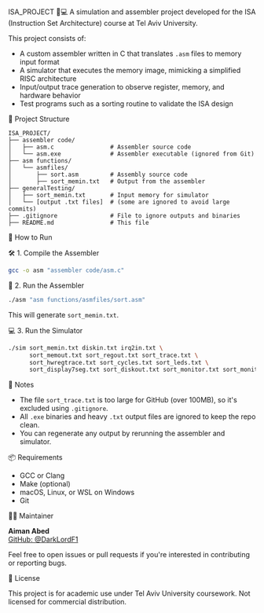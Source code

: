 ISA_PROJECT 🔧💻
A simulation and assembler project developed for the ISA (Instruction Set Architecture) course at Tel Aviv University.

This project consists of:
- A custom assembler written in C that translates `.asm` files to memory input format
- A simulator that executes the memory image, mimicking a simplified RISC architecture
- Input/output trace generation to observe register, memory, and hardware behavior
- Test programs such as a sorting routine to validate the ISA design



📁 Project Structure

```
ISA_PROJECT/
├── assembler code/
│   ├── asm.c                # Assembler source code
│   └── asm.exe              # Assembler executable (ignored from Git)
├── asm functions/
│   └── asmfiles/
│       ├── sort.asm         # Assembly source code
│       ├── sort_memin.txt   # Output from the assembler
├── generalTesting/
│   ├── sort_memin.txt       # Input memory for simulator
│   └── [output .txt files]  # (some are ignored to avoid large commits)
├── .gitignore               # File to ignore outputs and binaries
├── README.md                # This file
```


🚀 How to Run

🛠 1. Compile the Assembler

```bash
gcc -o asm "assembler code/asm.c"
```

📜 2. Run the Assembler

```bash
./asm "asm functions/asmfiles/sort.asm"
```

This will generate `sort_memin.txt`.

💻 3. Run the Simulator

```bash
./sim sort_memin.txt diskin.txt irq2in.txt \
      sort_memout.txt sort_regout.txt sort_trace.txt \
      sort_hwregtrace.txt sort_cycles.txt sort_leds.txt \
      sort_display7seg.txt sort_diskout.txt sort_monitor.txt sort_monitor.yuv
```



🧠 Notes

- The file `sort_trace.txt` is too large for GitHub (over 100MB), so it's excluded using `.gitignore`.
- All `.exe` binaries and heavy `.txt` output files are ignored to keep the repo clean.
- You can regenerate any output by rerunning the assembler and simulator.



📦 Requirements

- GCC or Clang
- Make (optional)
- macOS, Linux, or WSL on Windows
- Git



🙋‍♂️ Maintainer

**Aiman Abed**  
[GitHub: @DarkLordF1](https://github.com/DarkLordF1)

Feel free to open issues or pull requests if you're interested in contributing or reporting bugs.

🧾 License

This project is for academic use under Tel Aviv University coursework. Not licensed for commercial distribution.
